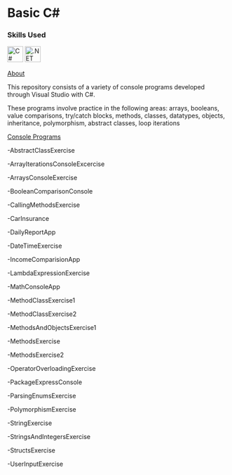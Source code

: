 # Basic C#

### Skills Used

<p align="left">

<a href="https://docs.microsoft.com/en-us/dotnet/csharp/" target="_blank" rel="noreferrer"><img src="https://raw.githubusercontent.com/danielcranney/readme-generator/main/public/icons/skills/csharp-colored.svg" width="36" height="36" alt="C#" /></a>
<a href="https://dotnet.microsoft.com/en-us/" target="_blank" rel="noreferrer"><img src="https://raw.githubusercontent.com/danielcranney/readme-generator/main/public/icons/skills/dot-net-colored.svg" width="36" height="36" alt=".NET" /></a>

</p>

<ins> About </ins>

This repository consists of a variety of console programs developed through Visual Studio with C#.

These programs involve practice in the following areas: arrays, booleans, value comparisons, try/catch blocks, methods, classes, datatypes, objects, inheritance, polymorphism, abstract classes, loop iterations


<ins> Console Programs </ins>

-AbstractClassExercise
 
-ArrayIterationsConsoleExcercise
 
-ArraysConsoleExercise
 
-BooleanComparisonConsole
 
-CallingMethodsExercise
 
-CarInsurance
 
-DailyReportApp
 
-DateTimeExercise
 
-IncomeComparisionApp
 
-LambdaExpressionExercise
 
-MathConsoleApp
 
-MethodClassExercise1
 
-MethodClassExercise2
 
-MethodsAndObjectsExercise1
 
-MethodsExercise
 
-MethodsExercise2
 
-OperatorOverloadingExercise
 
-PackageExpressConsole
 
-ParsingEnumsExercise
 
-PolymorphismExercise
 
-StringExercise
 
-StringsAndIntegersExercise
 
-StructsExercise
 
-UserInputExercise

